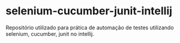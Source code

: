 # selenium-cucumber-junit-intellij
Repositório utilizado para prática de automação de testes utilizando selenium, cucumber, junit no intellij.
